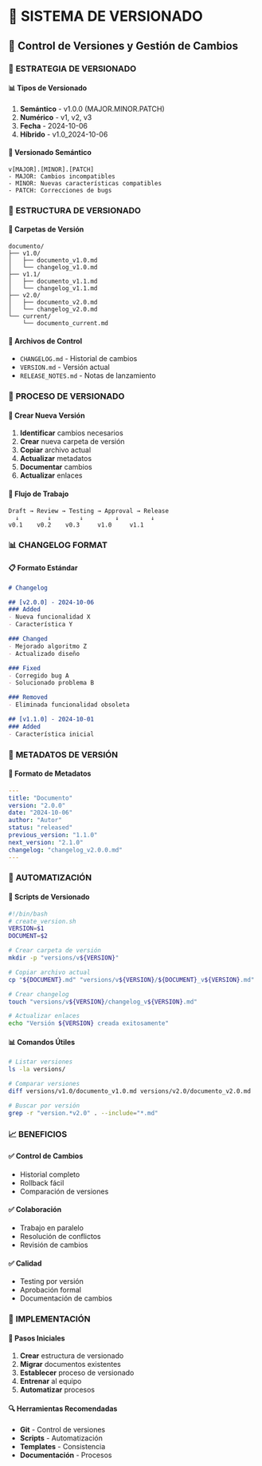 # 🔄 SISTEMA DE VERSIONADO
## 📁 Control de Versiones y Gestión de Cambios

### 🎯 **ESTRATEGIA DE VERSIONADO**

#### 📊 **Tipos de Versionado**
1. **Semántico** - v1.0.0 (MAJOR.MINOR.PATCH)
2. **Numérico** - v1, v2, v3
3. **Fecha** - 2024-10-06
4. **Híbrido** - v1.0_2024-10-06

#### 🔢 **Versionado Semántico**
```
v[MAJOR].[MINOR].[PATCH]
- MAJOR: Cambios incompatibles
- MINOR: Nuevas características compatibles
- PATCH: Correcciones de bugs
```

### 📁 **ESTRUCTURA DE VERSIONADO**

#### 📂 **Carpetas de Versión**
```
documento/
├── v1.0/
│   ├── documento_v1.0.md
│   └── changelog_v1.0.md
├── v1.1/
│   ├── documento_v1.1.md
│   └── changelog_v1.1.md
├── v2.0/
│   ├── documento_v2.0.md
│   └── changelog_v2.0.md
└── current/
    └── documento_current.md
```

#### 📄 **Archivos de Control**
- `CHANGELOG.md` - Historial de cambios
- `VERSION.md` - Versión actual
- `RELEASE_NOTES.md` - Notas de lanzamiento

### 🎯 **PROCESO DE VERSIONADO**

#### 📝 **Crear Nueva Versión**
1. **Identificar** cambios necesarios
2. **Crear** nueva carpeta de versión
3. **Copiar** archivo actual
4. **Actualizar** metadatos
5. **Documentar** cambios
6. **Actualizar** enlaces

#### 🔄 **Flujo de Trabajo**
```
Draft → Review → Testing → Approval → Release
  ↓        ↓        ↓         ↓         ↓
v0.1    v0.2    v0.3     v1.0     v1.1
```

### 📊 **CHANGELOG FORMAT**

#### 📋 **Formato Estándar**
```markdown
# Changelog

## [v2.0.0] - 2024-10-06
### Added
- Nueva funcionalidad X
- Característica Y

### Changed
- Mejorado algoritmo Z
- Actualizado diseño

### Fixed
- Corregido bug A
- Solucionado problema B

### Removed
- Eliminada funcionalidad obsoleta

## [v1.1.0] - 2024-10-01
### Added
- Característica inicial
```

### 🎯 **METADATOS DE VERSIÓN**

#### 📄 **Formato de Metadatos**
```yaml
---
title: "Documento"
version: "2.0.0"
date: "2024-10-06"
author: "Autor"
status: "released"
previous_version: "1.1.0"
next_version: "2.1.0"
changelog: "changelog_v2.0.0.md"
---
```

### 🚀 **AUTOMATIZACIÓN**

#### 🔧 **Scripts de Versionado**
```bash
#!/bin/bash
# create_version.sh
VERSION=$1
DOCUMENT=$2

# Crear carpeta de versión
mkdir -p "versions/v${VERSION}"

# Copiar archivo actual
cp "${DOCUMENT}.md" "versions/v${VERSION}/${DOCUMENT}_v${VERSION}.md"

# Crear changelog
touch "versions/v${VERSION}/changelog_v${VERSION}.md"

# Actualizar enlaces
echo "Versión ${VERSION} creada exitosamente"
```

#### 📊 **Comandos Útiles**
```bash
# Listar versiones
ls -la versions/

# Comparar versiones
diff versions/v1.0/documento_v1.0.md versions/v2.0/documento_v2.0.md

# Buscar por versión
grep -r "version.*v2.0" . --include="*.md"
```

### 📈 **BENEFICIOS**

#### ✅ **Control de Cambios**
- Historial completo
- Rollback fácil
- Comparación de versiones

#### ✅ **Colaboración**
- Trabajo en paralelo
- Resolución de conflictos
- Revisión de cambios

#### ✅ **Calidad**
- Testing por versión
- Aprobación formal
- Documentación de cambios

### 🎯 **IMPLEMENTACIÓN**

#### 📝 **Pasos Iniciales**
1. **Crear** estructura de versionado
2. **Migrar** documentos existentes
3. **Establecer** proceso de versionado
4. **Entrenar** al equipo
5. **Automatizar** procesos

#### 🔍 **Herramientas Recomendadas**
- **Git** - Control de versiones
- **Scripts** - Automatización
- **Templates** - Consistencia
- **Documentación** - Procesos
